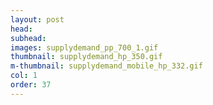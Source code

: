 ```yaml
---
layout: post
head: 
subhead:
images: supplydemand_pp_700_1.gif
thumbnail: supplydemand_hp_350.gif
m-thumbnail: supplydemand_mobile_hp_332.gif
col: 1
order: 37
---
```

